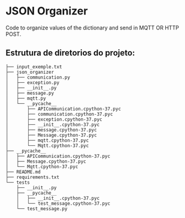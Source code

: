 # JSON Organizer

Code to organize values of the dictionary and send in MQTT OR HTTP POST.

## Estrutura de diretorios do projeto:
```
├── input_exemple.txt
├── json_organizer
│   ├── communication.py
│   ├── exception.py
│   ├── __init__.py
│   ├── message.py
│   ├── mqtt.py
│   └── __pycache__
│       ├── APICommunication.cpython-37.pyc
│       ├── communication.cpython-37.pyc
│       ├── exception.cpython-37.pyc
│       ├── __init__.cpython-37.pyc
│       ├── message.cpython-37.pyc
│       ├── Message.cpython-37.pyc
│       ├── mqtt.cpython-37.pyc
│       └── Mqtt.cpython-37.pyc
├── __pycache__
│   ├── APICommunication.cpython-37.pyc
│   ├── Message.cpython-37.pyc
│   └── Mqtt.cpython-37.pyc
├── README.md
├── requirements.txt
└── tests
    ├── __init__.py
    ├── __pycache__
    │   ├── __init__.cpython-37.pyc
    │   └── test_message.cpython-37.pyc
    └── test_message.py
```
